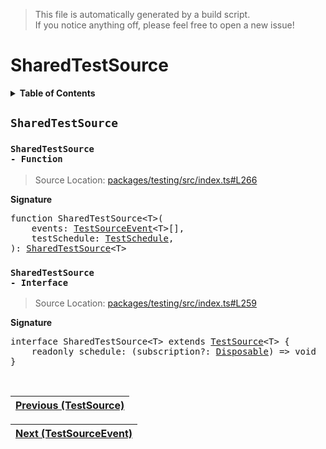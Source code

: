 > This file is automatically generated by a build script.<br>If you notice anything off, please feel free to open a new issue!

# SharedTestSource

<details><summary><b>Table of Contents</b></summary><br>

1. [<code>SharedTestSource</code>](#SharedTestSource) - [<code>Function</code>](#SharedTestSource-Function), [<code>Interface</code>](#SharedTestSource-Interface)</details>

## <a name="SharedTestSource"></a><code>SharedTestSource</code>

### <a name="SharedTestSource-Function"></a><code>SharedTestSource - Function</code>

> Source Location: [packages\/testing\/src\/index.ts#L266](..\/..\/packages\/testing\/src\/index.ts#L266)

<b>Signature</b>

<pre>function SharedTestSource&lt;T&gt;(<br>    events: <a href="02-TestSourceEvent.md#TestSourceEvent">TestSourceEvent</a>&lt;T&gt;[],<br>    testSchedule: <a href="05-TestSchedule.md#TestSchedule-Interface">TestSchedule</a>,<br>): <a href="#SharedTestSource-Interface">SharedTestSource</a>&lt;T&gt;</pre>

### <a name="SharedTestSource-Interface"></a><code>SharedTestSource - Interface</code>

> Source Location: [packages\/testing\/src\/index.ts#L259](..\/..\/packages\/testing\/src\/index.ts#L259)

<b>Signature</b>

<pre>interface SharedTestSource&lt;T&gt; extends <a href="00-TestSource.md#TestSource-Interface">TestSource</a>&lt;T&gt; {<br>    readonly schedule: (subscription?: <a href="../01-api-disposable/00-Disposable.md#Disposable-Interface">Disposable</a>) =&gt; void<br>}</pre><br>

| [Previous \(TestSource\)](00-TestSource.md#readme) |
| --- |

<div align="right">

| [Next \(TestSourceEvent\)](02-TestSourceEvent.md#readme) |
| --- |
</div>
